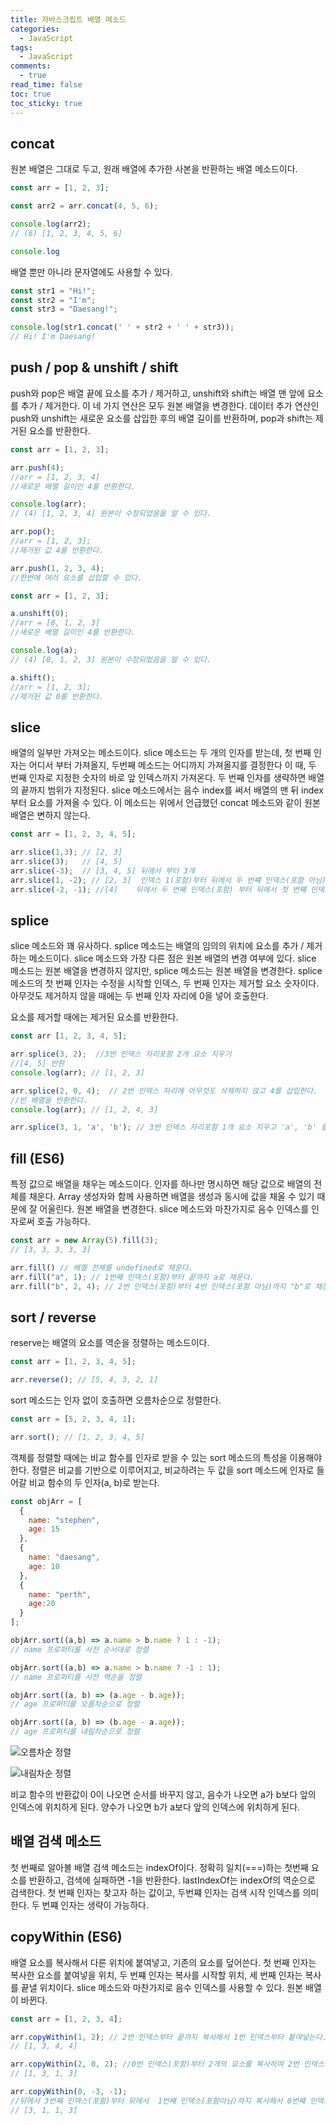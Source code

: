 ```yaml
---
title: 자바스크립트 배열 메소드
categories:
  - JavaScript
tags:
  - JavaScript
comments:
  - true
read_time: false
toc: true
toc_sticky: true
---
```



## concat

원본 배열은 그대로 두고, 원래 배열에 추가한 사본을 반환하는 배열 메소드이다.

```js
const arr = [1, 2, 3];

const arr2 = arr.concat(4, 5, 6);

console.log(arr2);
// (6) [1, 2, 3, 4, 5, 6]

console.log
```

배열 뿐만 아니라 문자열에도 사용할 수 있다.

```js
const str1 = "Hi!";
const str2 = "I'm";
const str3 = "Daesang!";

console.log(str1.concat(' ' + str2 + ' ' + str3));
// Hi! I'm Daesang!
```


## push / pop & unshift / shift

push와 pop은 배열 끝에 요소를 추가 / 제거하고, unshift와 shift는 배열 맨 앞에 요소를 추가 / 제거한다. 이 네 가지 연산은 모두 원본 배열을 변경한다. 데이터 추가 연산인 push와 unshift는 새로운 요소를 삽입한 후의 배열 길이를 반환하며, pop과 shift는 제거된 요소를 반환한다.

```js
const arr = [1, 2, 3];

arr.push(4);
//arr = [1, 2, 3, 4]
//새로운 배열 길이인 4를 반환한다.

console.log(arr);
// (4) [1, 2, 3, 4] 원본이 수정되었음을 알 수 있다.

arr.pop();
//arr = [1, 2, 3];
//제거된 값 4를 반환한다.

arr.push(1, 2, 3, 4);
//한번에 여러 요소를 삽입할 수 있다.
```

```js
const arr = [1, 2, 3];

a.unshift(0);
//arr = [0, 1, 2, 3]
//새로운 배열 길이인 4를 반환한다.

console.log(a);
// (4) [0, 1, 2, 3] 원본이 수정되었음을 알 수 있다.

a.shift();
//arr = [1, 2, 3];
//제거된 값 0를 반환한다.
```


## slice

배열의 일부만 가져오는 메소드이다. slice 메소드는 두 개의 인자를 받는데, 첫 번째 인자는 어디서 부터 가져올지, 두번째 메소드는 어디까지 가져올지를 결정한다 이 때, 두 번째 인자로 지정한 숫자의 바로 앞 인덱스까지 가져온다. 두 번째 인자를 생략하면 배열의 끝까지 범위가 지정된다. slice 메소드에서는 음수 index를 써서 배열의 맨 뒤 index부터 요소를 가져올 수 있다. 이 메소드는 위에서 언급했던 concat 메소드와 같이 원본 배열은 변하지 않는다.

```js
const arr = [1, 2, 3, 4, 5];

arr.slice(1,3); // [2, 3]
arr.slice(3);   // [4, 5]
arr.slice(-3);  // [3, 4, 5] 뒤에서 부터 3개
arr.slice(1, -2); // [2, 3]  인덱스 1(포함)부터 뒤에서 두 번쨰 인덱스(포함 아님) 까지
arr.slice(-2, -1); //[4]    뒤에서 두 번째 인덱스(포함) 부터 뒤에서 첫 번쨰 인덱스(포함 아님)
```

## splice

slice 메소드와 꽤 유사하다. splice 메소드는 배열의 임의의 위치에 요소를 추가 / 제거하는 메소드이다. slice 메소드와 가장 다른 점은 원본 배열의 변경 여부에 있다. slice 메소드는 원본 배열을 변경하지 않지만, splice 메소드는 원본 배열을 변경한다. splice 메소드의 첫 번째 인자는 수정을 시작할 인덱스, 두 번째 인자는 제거할 요소 숫자이다. 아무것도 제거하지 않을 때에는 두 번째 인자 자리에 0을 넣어 호출한다.

요소를 제거할 때에는 제거된 요소를 반환한다.

```js
const arr [1, 2, 3, 4, 5];

arr.splice(3, 2);  //3번 인덱스 자리포함 2개 요소 지우기
//[4, 5] 반환
console.log(arr); // [1, 2, 3]

arr.splice(2, 0, 4);  // 2번 인덱스 자리에 아무것도 삭제하지 않고 4를 삽입한다.
//빈 배열을 반환한다.
console.log(arr); // [1, 2, 4, 3]

arr.splice(3, 1, 'a', 'b'); // 3번 인덱스 자리포함 1개 요소 지우고 'a', 'b' 를 추가한다.
```


## fill (ES6)

특정 값으로 배열을 채우는 메소드이다. 인자를 하나만 명시하면 해당 값으로 배열의 전체를 채운다. Array 생성자와 함께 사용하면 배열을 생성과 동시에 값을 채울 수 있기 때문에 잘 어울린다. 원본 배열을 변경한다. slice 메소드와 마찬가지로 음수 인덱스를 인자로써 호출 가능하다.

```js
const arr = new Array(5).fill(3);
// [3, 3, 3, 3, 3]

arr.fill() // 배열 전체를 undefined로 채운다.
arr.fill("a", 1); // 1번째 인덱스(포함)부터 끝까지 a로 채운다.
arr.fill("b", 2, 4); // 2번 인덱스(포함)부터 4번 인덱스(포함 아님)까지 "b"로 채운다.
```


## sort / reverse

reserve는 배열의 요소를 역순을 정렬하는 메소드이다.

```js
const arr = [1, 2, 3, 4, 5];

arr.reverse(); // [5, 4, 3, 2, 1]
```

sort 메소드는 인자 없이 호출하면 오름차순으로 정렬한다.

```js
const arr = [5, 2, 3, 4, 1];

arr.sort(); // [1, 2, 3, 4, 5]
```

객체를 정렬할 때에는 비교 함수를 인자로 받을 수 있는 sort 메소드의 특성을 이용해야 한다. 정렬은 비교를 기반으로 이루어지고, 비교하려는 두 값을 sort 메소드에 인자로 들어갈 비교 함수의 두 인자(a, b)로 받는다.

```js
const objArr = [
  {
    name: "stephen",
    age: 15
  },
  {
    name: "daesang",
    age: 10
  },
  {
    name: "perth",
    age:20
  }
];

objArr.sort((a,b) => a.name > b.name ? 1 : -1);
// name 프로퍼티를 사전 순서대로 정렬

objArr.sort((a,b) => a.name > b.name ? -1 : 1);
// name 프로퍼티를 사전 역순을 정렬

objArr.sort((a, b) => (a.age - b.age));
// age 프로퍼티를 오름차순으로 정렬

objArr.sort((a, b) => (b.age - a.age));
// age 프로퍼티를 내림차순으로 정렬
```

![오름차순 정렬](/assets/img/js/asc.png)

![내림차순 정렬](/assets/img/js/desc.png)

비교 함수의 반환값이 0이 나오면 순서를 바꾸지 않고, 음수가 나오면 a가 b보다 앞의 인덱스에 위치하게 된다. 양수가 나오면 b가 a보다 앞의 인덱스에 위치하게 된다.


## 배열 검색 메소드

첫 번째로 알아볼 배열 검색 메소드는 indexOf이다. 정확히 일치(===)하는 첫번째 요소를 반환하고, 검색에 실패하면 -1을 반환한다. 
lastIndexOf는 indexOf의 역순으로 검색한다. 첫 번째 인자는 찾고자 하는 값이고, 두번쨰 인자는 검색 시작 인덱스를 의미한다. 두 번쨰 인자는 생략이 가능하다.


## copyWithin (ES6)

배열 요소를 복사해서 다른 위치에 붙여넣고, 기존의 요소를 덮어쓴다. 첫 번째 인자는 복사한 요소를 붙여넣을 위치, 두 번쨰 인자는 복사를 시작할 위치, 세 번째 인자는 복사를 끝낼 위치이다. slice 메소드와 마찬가지로 음수 인덱스를 사용할 수 있다. 원본 배열이 바뀐다.

```js
const arr = [1, 2, 3, 4];

arr.copyWithin(1, 2); // 2번 인덱스부터 끝까지 복사해서 1번 인덱스부터 붙여넣는다.
// [1, 3, 4, 4]

arr.copyWithin(2, 0, 2); //0번 인덱스(포함)부터 2개의 요소를 복사하여 2번 인덱스부터 붙여넣는다.
// [1, 3, 1, 3]

arr.copyWithin(0, -3, -1); 
//뒤에서 3번째 인덱스(포함)부터 뒤에서  1번째 인덱스(포함아님)까지 복사해서 0번쨰 인덱스부터 붙여넣는다
// [3, 1, 1, 3]
```